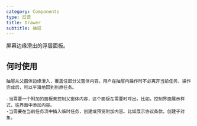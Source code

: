 ```yaml
---
category: Components
type: 反馈
title: Drawer
subtitle: 抽屉
---
```


屏幕边缘滑出的浮层面板。

## 何时使用

    抽屉从父窗体边缘滑入，覆盖住部分父窗体内容。用户在抽屉内操作时不必离开当前任务，操作完成后，可以平滑地回到到原任务。

    -当需要一个附加的面板来控制父窗体内容，这个面板在需要时呼出。比如，控制界面展示样式，往界面中添加内容。
    -当需要在当前任务流中插入临时任务，创建或预览附加内容。比如展示协议条款，创建子对象。

